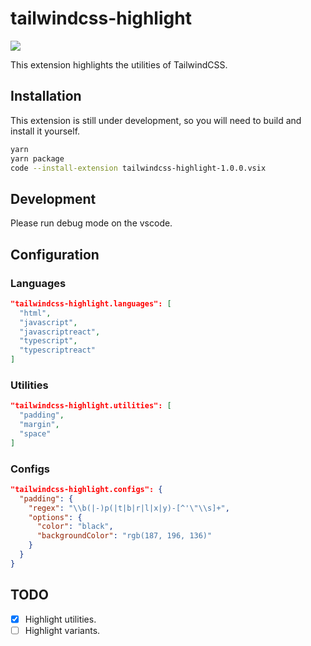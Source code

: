 # tailwindcss-highlight

![](https://raw.githubusercontent.com/ellreka/tailwindcss-highlight/main/assets/image_01.png)

This extension highlights the utilities of TailwindCSS.

## Installation

This extension is still under development, so you will need to build and install it yourself.

```bash
yarn
yarn package
code --install-extension tailwindcss-highlight-1.0.0.vsix
```

## Development

Please run debug mode on the vscode.

## Configuration

### Languages

```json
"tailwindcss-highlight.languages": [
  "html",
  "javascript",
  "javascriptreact",
  "typescript",
  "typescriptreact"
]
```

### Utilities

```json
"tailwindcss-highlight.utilities": [
  "padding",
  "margin",
  "space"
]
```

### Configs

```json
"tailwindcss-highlight.configs": {
  "padding": {
    "regex": "\\b(|-)p(|t|b|r|l|x|y)-[^'\"\\s]+",
    "options": {
      "color": "black",
      "backgroundColor": "rgb(187, 196, 136)"
    }
  }
}
```

## TODO

- [x] Highlight utilities.
- [ ] Highlight variants.
